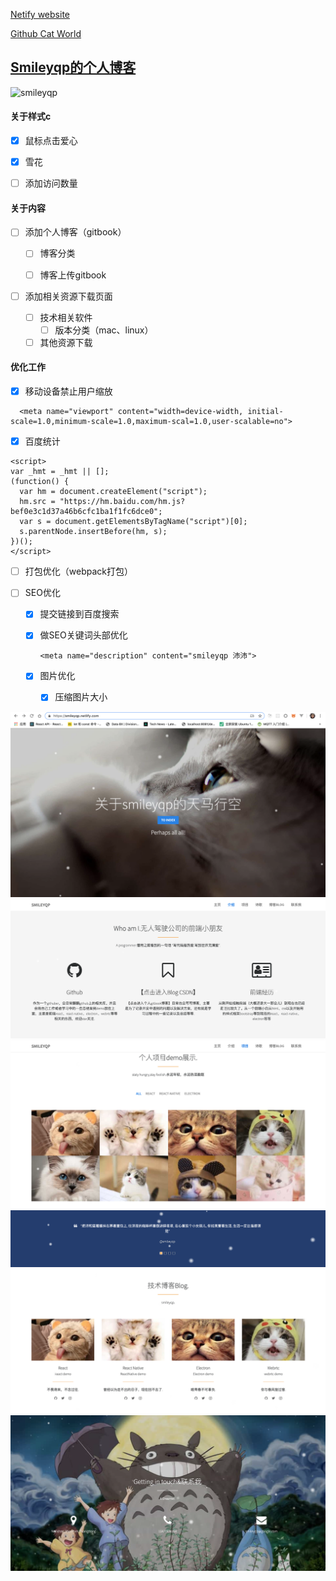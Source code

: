 [Netify website](https://smileyqp.netlify.com/)

[Github Cat World](https://smileyqp.github.io/)

## [Smileyqp的个人博客](https://smileyqp.netlify.com/)

![smileyqp](https://github.com/smileyqp/github_pic/blob/master/smileyqp.github.io/smileyqp.gif)

#### 关于样式c

- [x] 鼠标点击爱心
- [x] 雪花
- [ ] 添加访问数量



#### 关于内容

- [ ] 添加个人博客（gitbook）

  - [ ] 博客分类

  - [ ] 博客上传gitbook

    

- [ ] 添加相关资源下载页面
  - [ ] 技术相关软件
    - [ ] 版本分类（mac、linux）
  - [ ] 其他资源下载

#### 优化工作

- [x] 移动设备禁止用户缩放

```shell
  <meta name="viewport" content="width=device-width, initial-scale=1.0,minimum-scale=1.0,maximum-scal=1.0,user-scalable=no">
```

- [x] 百度统计

```shell
<script>
var _hmt = _hmt || [];
(function() {
  var hm = document.createElement("script");
  hm.src = "https://hm.baidu.com/hm.js?bef0e3c1d37a46b6cfc1ba1f1fc6dce0";
  var s = document.getElementsByTagName("script")[0]; 
  s.parentNode.insertBefore(hm, s);
})();
</script>
```

- [ ] 打包优化（webpack打包）

- [ ] SEO优化

  - [x] 提交链接到百度搜索

  - [x] 做SEO关键词头部优化

    ```shell
    <meta name="description" content="smileyqp 沛沛">
    ```

  - [x] 图片优化

    - [x] 压缩图片大小



![smileyqp](https://github.com/smileyqp/github_pic/blob/master/smileyqp.github.io/1.png)
![smileyqp](https://github.com/smileyqp/github_pic/blob/master/smileyqp.github.io/2.png)
![smileyqp](https://github.com/smileyqp/github_pic/blob/master/smileyqp.github.io/3.png)
![smileyqp](https://github.com/smileyqp/github_pic/blob/master/smileyqp.github.io/4.png)
![smileyqp](https://github.com/smileyqp/github_pic/blob/master/smileyqp.github.io/5.png)
![smileyqp](https://github.com/smileyqp/github_pic/blob/master/smileyqp.github.io/6.png)